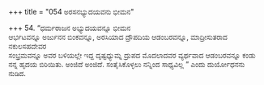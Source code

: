 +++
title = "054 ಅರಸನಭ್ಯುದಯವನು ಭೀಮನ"

+++
54. “ಧರ್ಮರಾಜನ ಅಭ್ಯುದಯವನ್ನೂ ಭೀಮನ   
ಆರ್ಭಟವನ್ನೂ ಅರ್ಜುನನ ಬಿಂಕವನ್ನೂ, ಅರಸಿಯಾದ ದ್ರೌಪದಿಯ ಆಡಂಬರವನ್ನೂ, ಮಾದ್ರೀಸುತರಾದ ನಕುಲಸಹದೇವರ   
ಸಂಭ್ರಮವನ್ನೂ ಅವರ ಬಳಿಯಲ್ಲೇ ಇದ್ದ ದೃಷ್ಟಧ್ಯುಮ್ನ ದ್ರುಪದ ಮೊದಲಾದವರ ವ್ಯರ್ಥವಾದ ಆಡಂಬರವನ್ನೂ ಕಂಡು ನನ್ನ ಹೃದಯ ಬಿರಿಯಿತು. ಅಂಜಿದೆ ಅಂಜಿದೆ. ಸಂತೈಸಿಕೊಳ್ಳಲು ನನ್ನಿಂದ ಸಾಧ್ಯವಿಲ್ಲ ” ಎಂದು ದುರ್ಯೋಧನನು ನುಡಿದ.